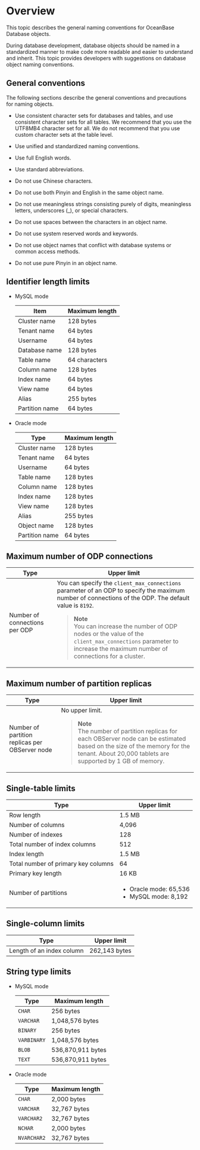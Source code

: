# Overview

This topic describes the general naming conventions for OceanBase Database objects.

During database development, database objects should be named in a standardized manner to make code more readable and easier to understand and inherit. This topic provides developers with suggestions on database object naming conventions.

## General conventions

The following sections describe the general conventions and precautions for naming objects.

* Use consistent character sets for databases and tables, and use consistent character sets for all tables. We recommend that you use the UTF8MB4 character set for all. We do not recommend that you use custom character sets at the table level.

* Use unified and standardized naming conventions.

* Use full English words.

* Use standard abbreviations.

* Do not use Chinese characters.

* Do not use both Pinyin and English in the same object name.

* Do not use meaningless strings consisting purely of digits, meaningless letters, underscores (_), or special characters.

* Do not use spaces between the characters in an object name.

* Do not use system reserved words and keywords.

* Do not use object names that conflict with database systems or common access methods.

* Do not use pure Pinyin in an object name.

## Identifier length limits

* MySQL mode

   | **Item** | **Maximum length** |
   |---------|----------|
   | Cluster name | 128 bytes  |
   | Tenant name | 64 bytes  |
   | Username | 64 bytes  |
   | Database name | 128 bytes  |
   | Table name | 64 characters  |
   | Column name | 128 bytes  |
   | Index name | 64 bytes  |
   | View name | 64 bytes  |
   | Alias | 255 bytes  |
   | Partition name | 64 bytes |

* Oracle mode

   | **Type** | **Maximum length** |
   |--------|----------|
   | Cluster name | 128 bytes  |
   | Tenant name | 64 bytes  |
   | Username | 64 bytes  |
   | Table name | 128 bytes  |
   | Column name | 128 bytes  |
   | Index name | 128 bytes  |
   | View name | 128 bytes  |
   | Alias | 255 bytes  |
   | Object name | 128 bytes  |
   | Partition name | 64 bytes |

## Maximum number of ODP connections

| Type | Upper limit |
|-----------------|---------------------------------------------------|
| Number of connections per ODP | You can specify the `client_max_connections` parameter of an ODP to specify the maximum number of connections of the ODP. The default value is `8192`.  <blockquote><b>Note</b></br>You can increase the number of ODP nodes or the value of the `client_max_connections` parameter to increase the maximum number of connections for a cluster. </blockquote> |

## Maximum number of partition replicas

| Type | Upper limit |
|--------------------|-----------------------------|
| Number of partition replicas per OBServer node | No upper limit.  <blockquote>**Note** </br>The number of partition replicas for each OBServer node can be estimated based on the size of the memory for the tenant. About 20,000 tablets are supported by 1 GB of memory. </blockquote> |

## Single-table limits

| Type | Upper limit |
|-------|---------------|
| Row length | 1.5 MB  |
| Number of columns | 4,096  |
| Number of indexes | 128  |
| Total number of index columns | 512  |
| Index length | 1.5 MB  |
| Total number of primary key columns | 64  |
| Primary key length | 16 KB  |
| Number of partitions | <ul><li>Oracle mode: 65,536 </li><li> MySQL mode: 8,192 </li></ul> |

## Single-column limits

| Type | Upper limit |
|---------|-----------|
| Length of an index column | 262,143 bytes  |

## String type limits

* MySQL mode

   | **Type** | **Maximum length** |
   |-------------|----------|
   | `CHAR` | 256 bytes  |
   | `VARCHAR` | 1,048,576 bytes  |
   | `BINARY` | 256 bytes  |
   | `VARBINARY` | 1,048,576 bytes  |
   | `BLOB` | 536,870,911 bytes  |
   | `TEXT` | 536,870,911 bytes  |

* Oracle mode

   | **Type** | **Maximum length** |
   |-------------|----------|
   | `CHAR` | 2,000 bytes  |
   | `VARCHAR` | 32,767 bytes  |
   | `VARCHAR2` | 32,767 bytes  |
   | `NCHAR` | 2,000 bytes  |
   | `NVARCHAR2` | 32,767 bytes  |
